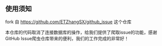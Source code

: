 ## 使用须知
fork 自 https://github.com/ETZhangSX/github_issue 这个仓库

本仓库的代码取消了连接数据库的操作，给我们提供了爬取issue的功能，感谢GitHub Issue爬虫仓库带来的便利，我们的工作完成的非常好！